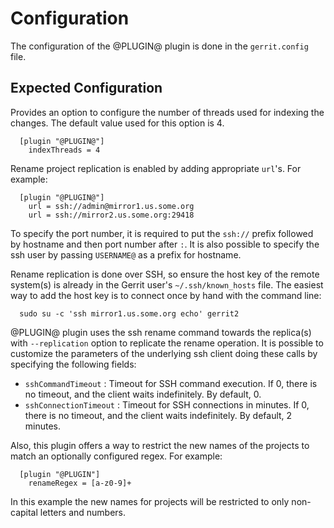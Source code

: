 Configuration
=============

The configuration of the @PLUGIN@ plugin is done in the `gerrit.config`
file.

Expected Configuration
----------------------
Provides an option to configure the number of threads used for indexing
the changes. The default value used for this option is 4.

```
  [plugin "@PLUGIN@"]
    indexThreads = 4
```

Rename project replication is enabled by adding appropriate `url`'s.
For example:

```
  [plugin "@PLUGIN@"]
    url = ssh://admin@mirror1.us.some.org
    url = ssh://mirror2.us.some.org:29418
```

To specify the port number, it is required to put the `ssh://` prefix followed by hostname and then
port number after `:`. It is also possible to specify the ssh user by passing `USERNAME@` as a
prefix for hostname.

Rename replication is done over SSH, so ensure the host key of the remote system(s) is already in
the Gerrit user's `~/.ssh/known_hosts` file. The easiest way to add the host key is to connect once
by hand with the command line:

```
  sudo su -c 'ssh mirror1.us.some.org echo' gerrit2
```

@PLUGIN@ plugin uses the ssh rename command towards the replica(s) with `--replication` option to
replicate the rename operation. It is possible to customize the parameters of the underlying ssh
client doing these calls by specifying the following fields:

* `sshCommandTimeout` : Timeout for SSH command execution. If 0, there is no timeout, and
the client waits indefinitely. By default, 0.
* `sshConnectionTimeout` : Timeout for SSH connections in minutes. If 0, there is no timeout, and
the client waits indefinitely. By default, 2 minutes.

Also, this plugin offers a way to restrict the new names of the projects to match an optionally
configured regex. For example:

```
  [plugin "@PLUGIN"]
    renameRegex = [a-z0-9]+
```

In this example the new names for projects will be restricted to only non-capital letters and
numbers.
